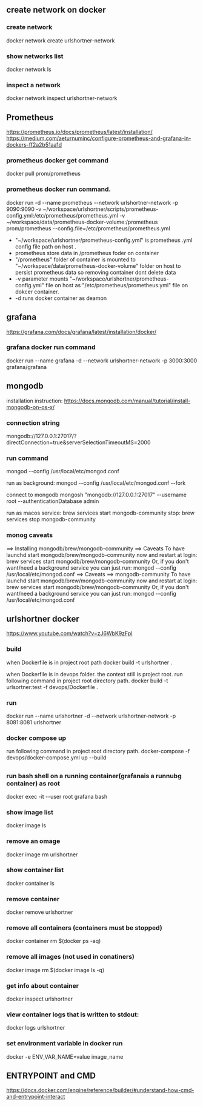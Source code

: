 
## create network on docker

### create network
docker network create urlshortner-network
### show networks list
docker network ls
### inspect a network
docker network inspect urlshortner-network

## Prometheus
https://prometheus.io/docs/prometheus/latest/installation/
https://medium.com/aeturnuminc/configure-prometheus-and-grafana-in-dockers-ff2a2b51aa1d

### prometheus docker get command
docker pull prom/prometheus

### prometheus docker run command.

docker run -d --name prometheus --network urlshortner-network -p 9090:9090 -v ~/workspace/urlshortner/scripts/prometheus-config.yml:/etc/prometheus/prometheus.yml -v ~/workspace/data/prometheus-docker-volume:/prometheus prom/prometheus --config.file=/etc/prometheus/prometheus.yml

- "~/workspace/urlshortner/prometheus-config.yml" is prometheus .yml config file path on host .
- prometheus store data in /prometheus foder on container
- "/prometheus" folder of container is mounted to "~/workspace/data/prometheus-docker-volume" folder on host to persist prometheus data so removing container dont delete data
- -v parameter mounts "~/workspace/urlshortner/prometheus-config.yml" file on host as "/etc/prometheus/prometheus.yml" file on dokcer container.
- -d runs docker container as deamon

## grafana 
https://grafana.com/docs/grafana/latest/installation/docker/

### grafana docker run command
docker run --name grafana -d --network urlshortner-network -p 3000:3000 grafana/grafana

## mongodb

installation instruction:
https://docs.mongodb.com/manual/tutorial/install-mongodb-on-os-x/

### connection string
mongodb://127.0.0.1:27017/?directConnection=true&serverSelectionTimeoutMS=2000

### run command
mongod --config /usr/local/etc/mongod.conf

run as background:
mongod --config /usr/local/etc/mongod.conf --fork

connect to mongodb 
mongosh "mongodb://127.0.0.1:27017" --username root --authenticationDatabase admin  

run as macos service:
brew services start mongodb-community
stop:
brew services stop mongodb-community

### monog caveats
==> Installing mongodb/brew/mongodb-community
==> Caveats
To have launchd start mongodb/brew/mongodb-community now and restart at login:
  brew services start mongodb/brew/mongodb-community
Or, if you don't want/need a background service you can just run:
  mongod --config /usr/local/etc/mongod.conf
==> Caveats
==> mongodb-community
To have launchd start mongodb/brew/mongodb-community now and restart at login:
  brew services start mongodb/brew/mongodb-community
Or, if you don't want/need a background service you can just run:
  mongod --config /usr/local/etc/mongod.conf

## urlshortner docker
https://www.youtube.com/watch?v=zJ6WbK9zFpI

### build
when Dockerfile is in project root path
docker build -t urlshortner .

when Dockerfile is in devops folder. the context still is project root. run following command in project root directory path.
docker build -t urlsortner:test -f devops/Dockerfile .  

### run 
docker run --name urlshortner -d --network urlshortner-network -p 8081:8081 urlshortner

### docker compose up
run following command in project root directory path.
docker-compose -f devops/docker-compose.yml up --build

## 
### run bash shell on a running container(grafanais a runnubg container) as root
docker exec -it --user root grafana bash

### show image list
docker image ls
### remove an omage
docker image rm urlshortner

### show container list
docker container ls
### remove container
docker remove urlshortner

### remove all containers (containers must be stopped)
docker container rm $(docker ps -aq)

### remove all images (not used in conatiners)
docker image rm $(docker image ls -q)

### get info about container
docker inspect urlshortner

### view container logs that is written to stdout:
docker logs urlshortner

### set environment variable in docker run
docker -e ENV_VAR_NAME=value image_name

## ENTRYPOINT and CMD
https://docs.docker.com/engine/reference/builder/#understand-how-cmd-and-entrypoint-interact




